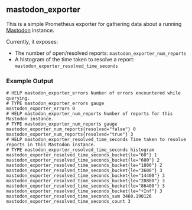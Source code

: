 ## mastodon_exporter

This is a simple Prometheus exporter for gathering data about a running
[Mastodon][mastodon] instance.

Currently, it exposes:
* The number of open/resolved reports: `mastodon_exporter_num_reports`
* A histogram of the time taken to resolve a report: `mastodon_exporter_resolved_time_seconds`

### Example Output

```
# HELP mastodon_exporter_errors Number of errors encountered while querying.
# TYPE mastodon_exporter_errors gauge
mastodon_exporter_errors 0
# HELP mastodon_exporter_num_reports Number of reports for this Mastodon instance.
# TYPE mastodon_exporter_num_reports gauge
mastodon_exporter_num_reports{resolved="false"} 0
mastodon_exporter_num_reports{resolved="true"} 3
# HELP mastodon_exporter_resolved_time_seconds Time taken to resolve reports in this Mastodon instance.
# TYPE mastodon_exporter_resolved_time_seconds histogram
mastodon_exporter_resolved_time_seconds_bucket{le="60"} 1
mastodon_exporter_resolved_time_seconds_bucket{le="600"} 2
mastodon_exporter_resolved_time_seconds_bucket{le="1800"} 2
mastodon_exporter_resolved_time_seconds_bucket{le="3600"} 3
mastodon_exporter_resolved_time_seconds_bucket{le="14400"} 3
mastodon_exporter_resolved_time_seconds_bucket{le="28800"} 3
mastodon_exporter_resolved_time_seconds_bucket{le="86400"} 3
mastodon_exporter_resolved_time_seconds_bucket{le="+Inf"} 3
mastodon_exporter_resolved_time_seconds_sum 3460.190126
mastodon_exporter_resolved_time_seconds_count 3
```

[mastodon]: https://joinmastodon.org/
